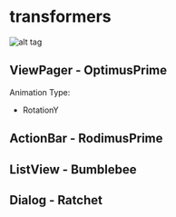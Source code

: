 # transformers
![alt tag](https://github.com/sheat2500/transformers/blob/master/demo/pictures/transformers.jpg?raw=true)
## ViewPager - OptimusPrime 

Animation Type: 
* RotationY

## ActionBar - RodimusPrime


## ListView - Bumblebee

## Dialog - Ratchet

